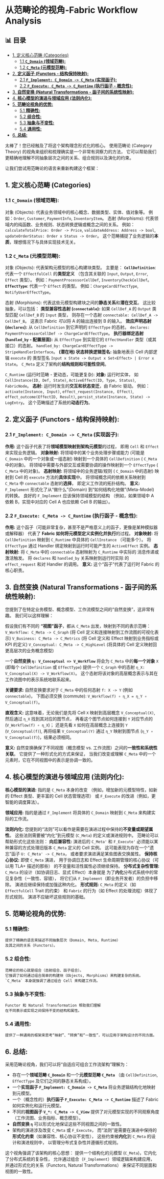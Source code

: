 ﻿# 从范畴论的视角-Fabric Workflow Analysis


## 📊 目录

- [1. 定义核心范畴 (Categories)](#1-定义核心范畴-categories)
  - [1.1  **`C_Domain` (领域范畴):**](#11-c_domain-领域范畴)
  - [1.2  **`C_Meta` (元模型范畴):**](#12-c_meta-元模型范畴)
- [2. **定义函子 (Functors - 结构保持映射):**](#2-定义函子-functors-结构保持映射)
  - [2.1 **`F_Implement: C_Domain -> C_Meta` (实现函子):**](#21-f_implement-c_domain-c_meta-实现函子)
  - [2.2 **`F_Execute: C_Meta -> C_Runtime` (执行函子 - 概念性):**](#22-f_execute-c_meta-c_runtime-执行函子-概念性)
- [3. **自然变换 (Natural Transformations - 函子间的系统性映射):**](#3-自然变换-natural-transformations-函子间的系统性映射)
- [4. **核心模型的演进与领域应用 (法则内化):**](#4-核心模型的演进与领域应用-法则内化)
- [5. **范畴论视角的优势:**](#5-范畴论视角的优势)
  - [5.1 **精确性:**](#51-精确性)
  - [5.2 **组合性:**](#52-组合性)
  - [5.3 **抽象与不变性:**](#53-抽象与不变性)
  - [5.4 **通用性:**](#54-通用性)
- [6. **总结:**](#6-总结)


太棒了！您已经触及了将这个架构理念形式化的核心。
使用范畴论 (Category Theory) 的视角来组织和梳理确实是一个非常有洞察力的方法，
它可以帮助我们更精确地理解不同抽象层次之间的关系、组合规则以及演化的约束。

让我们尝试用范畴论的语言来重新构建这个框架：

## 1. 定义核心范畴 (Categories)

### 1.1  **`C_Domain` (领域范畴):**

对象 (Objects):
    代表业务领域中的核心概念、数据类型、实体、值对象等。
    例如：`Order`, `Customer`, `PaymentInfo`, `InventoryItem`。
态射 (Morphisms):
    代表领域内的纯函数、业务规则、状态转换逻辑或概念之间的关系。
    例如：
    `calculateTotalPrice: Order -> Price`,
    `validateAddress: Address -> bool`,
    `updateOrderStatus: Order x Status -> Order`。
    这个范畴捕捉了业务逻辑的**本质**，理想情况下与具体实现技术无关。

### 1.2  **`C_Meta` (元模型范畴):**

对象 (Objects):
    代表架构元模型的核心构建块类型。
    主要是：
    **`CellDefinition`**:
        代表一个 `EffectfulCell`
        的**类型定义**
        （包含其关联的 `Input`, `Output`, `Error`, `Effect` 类型）。
        例如：`PaymentProcessorCellDef`, `InventoryCheckCellDef`。
    **`EffectType`**:
        代表一个 `Effect` 的类型。
        例如：`ChargeCardEffectType`, `NotifyUserEffectType`。

态射 (Morphisms):
    代表这些元模型构建块之间的**静态关系**和**潜在交互**。
    这比较抽象，可以包括：
    **类型兼容性态射 (`connectable`):**
        如果 `CellDef_A` 的 `Output` 类型匹配 `CellDef_B` 的 `Input` 类型，
        则存在一个态射 `connectable: CellDef_A -> CellDef_B`。
        这表示 Fabric *可以*将 A 的输出连接到 B 的输入。
    **效应声明态射 (`declares`):**
        从 `CellDefinition` 到它声明的 `EffectType` 的态射。
        `declares: PaymentProcessorCellDef -> ChargeCardEffectType`。
    **执行器绑定态射 (`handled_by` - 配置层面):**
        从 `EffectType` 到实现它的 `EffectHandler` 类型（或其接口）的态射。
        `handled_by: ChargeCardEffectType -> StripeHandlerInterface`。
    **(潜在地) 状态转换逻辑签名:**
        抽象地表示 Cell 内部逻辑 `execute` 的
        类型签名 `Input x State -> Output x Set<Effect> | Error x State`。
        `C_Meta` 定义了架构的**结构规则和可能性空间**。

`C_Runtime` (运行时范畴 - 更动态，可能更复杂):
    **对象:** 运行时实体，
    如 `CellInstance(ID, Def, State)`,
    `ActiveEffect(ID, Type, Status)`, `FabricNode`。
    **态射:** 运行时发生的**交互和状态变迁**，由 Fabric 驱动。
    例如：`activate(Instance, Input)`, `effect_request(Instance, Effect)`,
    `effect_outcome(EffectID, Result)`,
    `persist_state(Instance, State) -> LogEntry`。
    这个范畴描述了系统的**动态行为**。

## 2. **定义函子 (Functors - 结构保持映射):**

### 2.1 **`F_Implement: C_Domain -> C_Meta` (实现函子):**

**作用:**
    这个函子代表了将**领域模型映射到架构元模型**的过程，
    即用 `Cell` 和 `Effect` 来实现业务逻辑。
    **对象映射:**
        将领域中的某个业务处理步骤或能力
        (可能是 `C_Domain` 中的一个对象或一组态射)
        映射到一个具体的 `CellDefinition` ( `C_Meta` 中的对象)。
        将领域中需要与外部交互或需要协调的操作映射到一个 `EffectType`
        ( `C_Meta` 中的对象)。
    **态射映射:**
        将领域中的业务逻辑/规则 ( `C_Domain` 中的态射)
        映射到 Cell 的 `execute` 方法的**具体实现**中。
        将领域概念间的依赖关系映射到 `C_Meta` 中 `connectable` 态射的**选择**，
        即定义工作流的拓扑结构。
    **意义:**
        `F_Implement` 形式化了从“做什么”(Domain)
        到“如何结构化地做”(Meta-Model) 的转换。
        良好的 `F_Implement` 应该保持领域模型的结构
        （例如，如果领域中 A 依赖 B，实现中对应的 Cell A 也应依赖 Cell B 的输出）。

### 2.2 **`F_Execute: C_Meta -> C_Runtime` (执行函子 - 概念性):**

**作用:**
    这个函子（可能非常复杂，甚至不是严格意义上的函子，更像是某种模拟器或解释器）
    代表了 **Fabric 如何将元模型定义实例化并执行**的过程。
    **对象映射:**
        将 `CellDefinition` 映射到 `C_Runtime` 中具体的 `CellInstance`
        （可能多个）。
        将 `EffectType` 通过 Handler 绑定映射到运行时可能产生的
         `ActiveEffect` 实例。
    **态射映射:**
        将 `C_Meta` 中的 `connectable` 态射映射为 `C_Runtime` 中实际的
        消息传递或激活触发。
        将 `declares` 和 `handled_by` 关系映射到运行时实际
        的 `effect_request` 和对 Handler 的调用。
    **意义:** 这个“函子”代表了运行时 Fabric 的核心职责。

## 3. **自然变换 (Natural Transformations - 函子间的系统性映射):**

您提到了在特定业务模型、概念模型、工作流模型之间的“自然变换”，这非常有趣。
我们可以这样理解：

假设我们有不同的 **“视图”函子**，都从 `C_Meta` 出发，映射到不同的表示范畴：
    `V_Workflow: C_Meta -> C_Graph`
         (将 Cell 定义和连接映射到工作流图的可视化表示)
    `V_Business: C_Meta -> C_Metrics`
        (将 Cell 定义和 Effect 映射到业务指标或 KPI 的定义)
    `V_Conceptual: C_Meta -> C_HighLevel`
        (将具体的 Cell 定义映射回更高层次的业务概念模型)

一个**自然变换 `η: V_Conceptual => V_Workflow`**
     将会为 `C_Meta` 中的**每一个对象** `X`
     (即每个 `CellDefinition` 或 `EffectType`)
     提供一个 `C_Graph` 中的态射 `η_X: V_Conceptual(X) -> V_Workflow(X)`。
     这个态射将该对象的高层概念表示与其在工作流图中的表示系统地联系起来。

**关键要求:**
    自然变换要求对于 `C_Meta` 中的任何态射 `f: X -> Y` (例如 `connectable`)，
    下图必须交换 (commute):
        `V_Workflow(f) ∘ η_X = η_Y ∘ V_Conceptual(f)`。

**直观含义:**
    这意味着，无论我们是先将 Cell `X` 映射到高层概念 `V_Conceptual(X)`,
    然后通过 `η_X` 找到其对应的图节点，
    再看这个图节点如何连接到 `Y` 对应节点的 (`V_Workflow(f) ∘ η_X`)；
    还是先看 `X` 如何在高层概念上连接到 `Y` (`V_Conceptual(f)`),
    再将结果 `V_Conceptual(Y)`
    通过 `η_Y` 映射到图节点 (`η_Y ∘ V_Conceptual(f)`)，结果必须相同。

**意义:**
    自然变换确保了不同视图（概念模型 vs. 工作流图）之间的**一致性和系统性关联**。
    它提供了一种形式化的方式来保证，
    当我们改变或理解 `C_Meta` 中的一个元素时，它在不同视图中的表示是协调一致的。

## 4. **核心模型的演进与领域应用 (法则内化):**

**核心模型的演进:**
    指的是 `C_Meta` 本身的改变
    （例如，增加新的元模型特性，如新的 Effect 类型、更丰富的 Cell 状态管理选项）
    或 `F_Execute` 的改进（例如，更智能的调度算法）。

**领域应用:**
    指的是通过 `F_Implement` 将具体的 `C_Domain` 映射到
    `C_Meta` 来构建实际的工作流。

**法则内化:**
    您提到的“法则”可以看作是需要在演进过程中保持的**不变量或期望属性**。
    这些法则需要被“内化”到元模型 (`C_Meta`) 的定义或演进规则中。
    范畴论可以帮助形式化这些法则：
        **向后兼容性:**
            演进后的 `C_Meta'` 和 `F_Execute'`
            必须能以某种兼容的方式处理旧版本 `C_Meta` 定义的 Cell 实例。
            这可能表现为存在一个“遗忘”函子 `U: C_Meta' -> C_Meta`，
            或者要求演进满足某些图表交换属性。
        **保持核心协议:**
            即使 `C_Meta` 演进，
            用于协调日志和 Effect 生命周期管理的核心协议（可以用 TLA+ 描述的那些）
            的不变量和活性属性必须继续保持。
        **分布式复杂性管理:**
            `C_Meta` 的设计（如协调日志、显式 Effect）本身就是
            为了**内化**分布式系统中的常见复杂性（一致性、容错），
            将它们从 `F_Implement`（即业务开发者）的负担中移除。
            演进应继续保持或加强这种内化。
        **形式规则:**
            `C_Meta` 的定义（如 `EffectfulCell` Trait 的约束）
            和 `Fabric` 的行为（如 Effect 的处理流程）体现了形式规则。
            演进不应破坏这些规则的基础。

## 5. **范畴论视角的优势:**

### 5.1 **精确性:**

    提供了精确的语言来描述不同抽象层次（Domain, Meta, Runtime）
    及其之间的关系（Functors）。

### 5.2 **组合性:**

    范畴论的核心就是组合（态射组合、函子组合）。
    它强调了如何通过组合简单的构建块（Objects, Morphisms）来构建复杂的系统。
    `C_Meta` 本身就强调了通过组合 Cell 来构建工作流。

### 5.3 **抽象与不变性:**

    Functor 和 Natural Transformation 帮助我们理解
    在不同表示或实现之间保持不变的结构和属性。

### 5.4 **通用性:**

    提供了一种通用的框架来思考“映射”、“转换”和“一致性”，可以应用于架构设计的不同方面。

## 6. **总结:**

采用范畴论视角，我们可以将“自适应可组合工作流架构”理解为：

- 存在一个**领域范畴 `C_Domain`** 和一个**元模型范畴 `C_Meta`**
  （由 `CellDefinition`, `EffectType` 及它们之间的静态关系构成）。
- 一个**实现函子 `F_Implement: C_Domain -> C_Meta`**
  将业务逻辑结构化地映射到元模型。
- 一个（概念性的）**执行函子 `F_Execute: C_Meta -> C_Runtime`**
  描述了 Fabric 如何实例化和运行元模型。
- 不同的**视图函子 `V_*: C_Meta -> C_View`**
  提供了对元模型实现的不同观察角度（工作流图、业务指标、概念模型）。
- **自然变换 `η`** 可以形式化地保证这些不同视图之间的一致性。
- 架构的演进涉及改变 `C_Meta` 或 `F_Execute`，
  而“法则”是需要在演进中保持的**形式化约束**（如兼容性、核心协议不变性），
  这些约束被**内化**到 `C_Meta` 的设计和演进规则中，
  以管理分布式复杂性并遵循形式规则。

这个视角强调了该架构的核心思想：
    提供一个结构化的元模型 (`C_Meta`)，它内化了分布式系统的复杂性，
    允许通过组合（`F_Implement`）领域逻辑来构建应用，
    并通过形式化的关系（Functors, Natural Transformations）
    来保证不同层面和视图的一致性。
